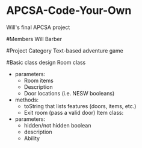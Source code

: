 # APCSA-Code-Your-Own
Will's final APCSA project

#Members
Will Barber

#Project Category
Text-based adventure game

#Basic class design
Room class
- parameters:
   - Room items
   - Description
   - Door locations (i.e. NESW booleans)
- methods:
   - toString that lists features (doors, items, etc.)
   - Exit room (pass a valid door)
Item class:
- parameters:
   - hidden/not hidden boolean
   - description
   - Ability
